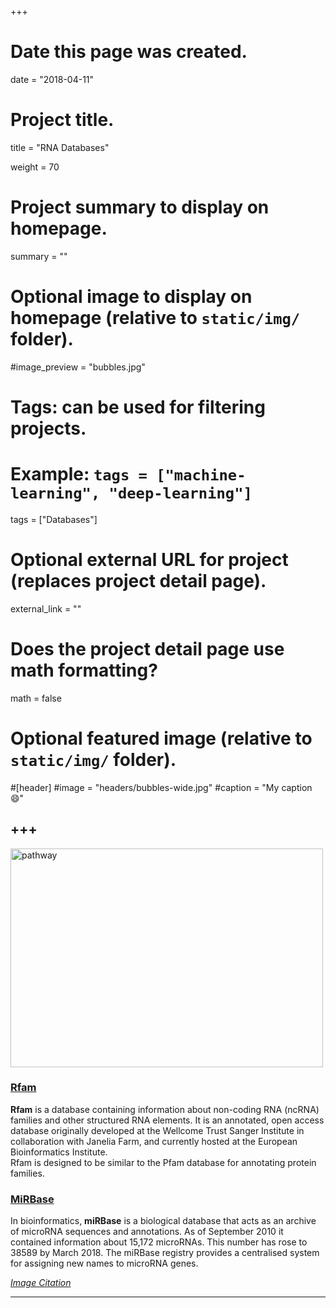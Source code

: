 +++
# Date this page was created.
date = "2018-04-11"

# Project title.
title = "RNA Databases"

weight = 70
# Project summary to display on homepage.
summary = ""

# Optional image to display on homepage (relative to `static/img/` folder).
#image_preview = "bubbles.jpg"

# Tags: can be used for filtering projects.
# Example: `tags = ["machine-learning", "deep-learning"]`
tags = ["Databases"]

# Optional external URL for project (replaces project detail page).
external_link = ""

# Does the project detail page use math formatting?
math = false

# Optional featured image (relative to `static/img/` folder).
#[header]
#image = "headers/bubbles-wide.jpg"
#caption = "My caption :smile:"


+++
---

<img src="/img/database/RNA_chemical_structure.jpg" width= "500" height="350" alt="pathway" align="center">

### [Rfam](http://rfam.xfam.org/) 

**Rfam** is a database containing information about non-coding RNA (ncRNA) families and other structured RNA elements. It is an annotated, open access database originally developed at the Wellcome Trust Sanger Institute in collaboration with Janelia Farm, and currently hosted at the European Bioinformatics Institute. <br>Rfam is designed to be similar to the Pfam database for annotating protein families.

### [MiRBase](http://www.mirbase.org/) 

In bioinformatics, **miRBase** is a biological database that acts as an archive of microRNA sequences and annotations. As of September 2010 it contained information about 15,172 microRNAs. This number has rose to 38589 by March 2018. The miRBase registry provides a centralised system for assigning new names to microRNA genes.

[*Image Citation*](https://en.wikipedia.org/wiki/RNA)

---